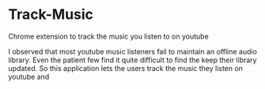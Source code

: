 # Track-Music
Chrome extension to track the music you listen to on youtube

I observed that most youtube music listeners fail to maintain an offline audio library. Even the patient few find it quite difficult to find the keep their library updated. So this application lets the users track the music they listen on youtube and 
